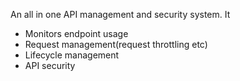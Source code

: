 An all in one API management and security system. It 
- Monitors endpoint usage
- Request management(request throttling etc)
- Lifecycle management
- API security